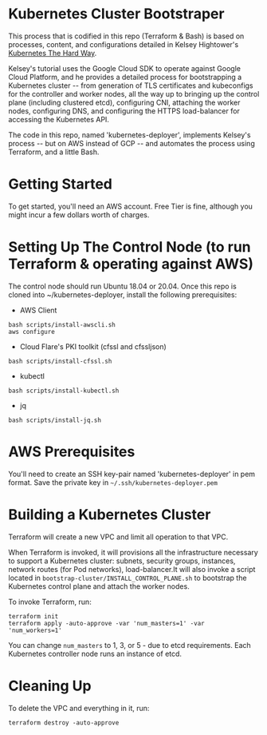 # Kubernetes Cluster Bootstraper
This process that is codified in this repo (Terraform & Bash) is based on processes, content, and configurations detailed in Kelsey Hightower's [Kubernetes The Hard Way](https://github.com/kelseyhightower/kubernetes-the-hard-way/).

Kelsey's tutorial uses the Google Cloud SDK to operate against Google Cloud Platform, and he provides a detailed process for bootstrapping a Kubernetes cluster -- from generation of TLS certificates and kubeconfigs for the controller and worker nodes, all the way up to bringing up the control plane (including clustered etcd), configuring CNI, attaching the worker nodes, configuring DNS, and configuring the HTTPS load-balancer for accessing the Kubernetes API.

The code in this repo, named 'kubernetes-deployer', implements Kelsey's process -- but on AWS instead of GCP -- and automates the process using Terraform, and a little Bash.

# Getting Started
To get started, you'll need an AWS account.  Free Tier is fine, although you might incur a few dollars worth of charges.

# Setting Up The Control Node (to run Terraform & operating against AWS)
The control node should run Ubuntu 18.04 or 20.04.  Once this repo is cloned into ~/kubernetes-deployer, install the following prerequisites:
* AWS Client
```
bash scripts/install-awscli.sh
aws configure
```
* Cloud Flare's PKI toolkit (cfssl and cfssljson)
```
bash scripts/install-cfssl.sh
```
* kubectl
```
bash scripts/install-kubectl.sh
```
* jq
```
bash scripts/install-jq.sh
```

# AWS Prerequisites
You'll need to create an SSH key-pair named 'kubernetes-deployer' in pem format.  Save the private key in `~/.ssh/kubernetes-deployer.pem`

# Building a Kubernetes Cluster
Terraform will create a new VPC and limit all operation to that VPC.

When Terraform is invoked, it will provisions all the infrastructure necessary to support a Kubernetes cluster: subnets, security groups, instances, network routes (for Pod networks), load-balancer.It will also invoke a script located in `bootstrap-cluster/INSTALL_CONTROL_PLANE.sh` to bootstrap the Kubernetes control plane and attach the worker nodes.

To invoke Terraform, run:
```
terraform init
terraform apply -auto-approve -var 'num_masters=1' -var 'num_workers=1'
```

You can change `num_masters` to 1, 3, or 5 - due to etcd requirements. Each Kubernetes controller node runs an instance of etcd.

# Cleaning Up
To delete the VPC and everything in it, run:
```
terraform destroy -auto-approve
```
